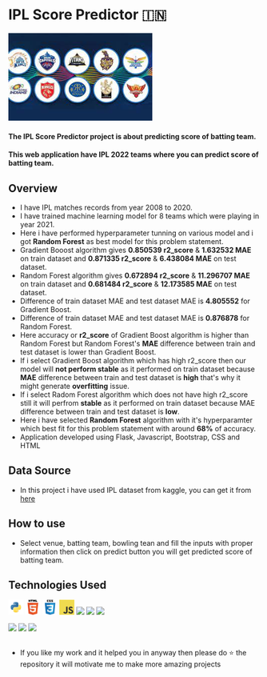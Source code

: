 # IPL Score Predictor :india:
![GIF](readme_resources/ipl_teams.jpg)

#### The IPL Score Predictor project is about predicting score of batting team.
#### This web application have IPL 2022 teams where you can predict score of batting team.

## Overview
- I have IPL matches records from year 2008 to 2020.
- I have trained machine learning model for 8 teams which were playing in year 2021.
- Here i have performed hyperparameter tunning on various model and i got **Random Forest** as best model for this problem statement.
- Gradient Booost algorithm gives **0.850539 r2_score** & **1.632532 MAE** on train dataset and **0.871335 r2_score** & **6.438084 MAE** on test dataset.
- Random Forest algorithm gives **0.672894 r2_score** & **11.296707 MAE** on train dataset and **0.681484 r2_score** & **12.173585 MAE** on test dataset.
- Difference of train dataset MAE and test dataset MAE is **4.805552** for Gradient Boost.
- Difference of train dataset MAE and test dataset MAE is **0.876878** for Random Forest.
- Here accuracy or **r2_score** of Gradient Boost algorithm is higher than Random Forest but Random Forest's **MAE** difference between train and test dataset is lower than Gradient Boost.
- If i select Gradient Boost algorithm which has high r2_score then our model will **not perform stable** as it performed on train dataset because **MAE** difference between train and test dataset is **high** that's why it might generate **overfitting** issue.
- If i select Radom Forest algorithm which does not have high r2_score still it will perfrom **stable** as it performed on train dataset because MAE difference between train and test dataset is **low**.
- Here i have selected **Random Forest** algorithm with it's hyperparamter which best fit for this problem statement with around **68%** of accuracy.
- Application developed using Flask, Javascript, Bootstrap, CSS and HTML

## Data Source
- In this project i have used IPL dataset from kaggle, you can get it from [here](https://www.kaggle.com/patrickb1912/ipl-complete-dataset-20082020)


## How to use
- Select venue, batting team, bowling tean and fill the inputs with proper information then click on predict button you will get predicted score of batting team.

## Technologies Used
<code><img height="30" src="https://raw.githubusercontent.com/github/explore/80688e429a7d4ef2fca1e82350fe8e3517d3494d/topics/python/python.png"></code>
<code><img height="30" src="https://raw.githubusercontent.com/github/explore/80688e429a7d4ef2fca1e82350fe8e3517d3494d/topics/html/html.png"></code>
<code><img height="30" src="https://raw.githubusercontent.com/github/explore/80688e429a7d4ef2fca1e82350fe8e3517d3494d/topics/css/css.png"></code>
<code><img height="30" src="https://raw.githubusercontent.com/github/explore/80688e429a7d4ef2fca1e82350fe8e3517d3494d/topics/javascript/javascript.png"></code>
<code><img height="30" src="https://github.com/tomchen/stack-icons/raw/master/logos/bootstrap.svg"></code>
<code><img height="30" src="https://miro.medium.com/max/876/1*0G5zu7CnXdMT9pGbYUTQLQ.png"></code>
<code><img height="30" src="https://upload.wikimedia.org/wikipedia/commons/e/ec/Heroku_logo.svg"></code>

<code><img height="30" src="https://raw.githubusercontent.com/numpy/numpy/7e7f4adab814b223f7f917369a72757cd28b10cb/branding/icons/numpylogo.svg"></code>
<code><img height="30" src="https://matplotlib.org/_static/logo2.svg"></code>
<code><img height="30" src="https://upload.wikimedia.org/wikipedia/commons/thumb/0/05/Scikit_learn_logo_small.svg/330px-Scikit_learn_logo_small.svg.png"></code>


## 
- If you like my work and it helped you in anyway then please do ⭐ the repository it will motivate me to make more amazing projects
